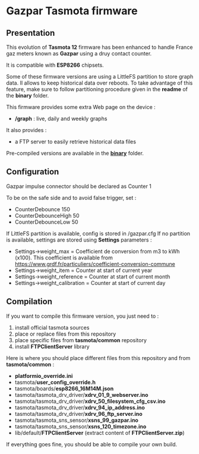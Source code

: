Gazpar Tasmota firmware
=============

Presentation
------------

This evolution of **Tasmota 12** firmware has been enhanced to handle France gaz meters known as **Gazpar** using a druy contact counter.

It is compatible with **ESP8266** chipsets.
 
Some of these firmware versions are using a LittleFS partition to store graph data. Il allows to keep historical data over reboots.
To take advantage of this feature, make sure to follow partitioning procedure given in the **readme** of the **binary** folder.

This firmware provides some extra Web page on the device :
  * **/graph** : live, daily and weekly graphs

It also provides :
  * a FTP server to easily retrieve historical data files

Pre-compiled versions are available in the [**binary**](https://github.com/NicolasBernaerts/tasmota/tree/master/gazpar/binary) folder.

Configuration
-------------

Gazpar impulse connector should be declared as Counter 1

To be on the safe side and to avoid false trigger, set :
  - CounterDebounce 150
  - CounterDebounceHigh 50
  - CounterDebounceLow 50

If LittleFS partition is available, config is stored in /gazpar.cfg
If no partition is available, settings are stored using **Settings** parameters :
  - Settings->weight_max = Coefficient de conversion from m3 to kWh (x100). This coefficient is available from https://www.grdf.fr/particuliers/coefficient-conversion-commune
  - Settings->weight_item        = Counter at start of current year
  - Settings->weight_reference   = Counter at start of current month
  - Settings->weight_calibration = Counter at start of current day

Compilation
-----------

If you want to compile this firmware version, you just need to :
1. install official tasmota sources
2. place or replace files from this repository
3. place specific files from **tasmota/common** repository
4. install **FTPClientServer** library

Here is where you should place different files from this repository and from **tasmota/common** :
* **platformio_override.ini**
* tasmota/**user_config_override.h**
* tasmota/boards/**esp8266_16M14M.json**
* tasmota/tasmota_drv_driver/**xdrv_01_9_webserver.ino**
* tasmota/tasmota_drv_driver/**xdrv_50_filesystem_cfg_csv.ino**
* tasmota/tasmota_drv_driver/**xdrv_94_ip_address.ino**
* tasmota/tasmota_drv_driver/**xdrv_96_ftp_server.ino**
* tasmota/tasmota_sns_sensor/**xsns_99_gazpar.ino**
* tasmota/tasmota_sns_sensor/**xsns_120_timezone.ino**
* lib/default/**FTPClientServer** (extract content of **FTPClientServer.zip**) 

If everything goes fine, you should be able to compile your own build.

